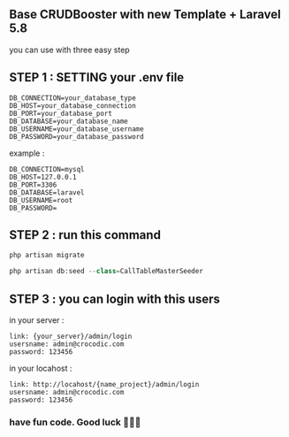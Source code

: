 ## Base CRUDBooster with new Template + Laravel 5.8
you can use with three easy step

## STEP 1 : SETTING your .env file
```
DB_CONNECTION=your_database_type
DB_HOST=your_database_connection
DB_PORT=your_database_port
DB_DATABASE=your_database_name
DB_USERNAME=your_database_username
DB_PASSWORD=your_database_password
```

example :

```
DB_CONNECTION=mysql
DB_HOST=127.0.0.1
DB_PORT=3306
DB_DATABASE=laravel
DB_USERNAME=root
DB_PASSWORD=
```

## STEP 2 : run this command 
```php
php artisan migrate
```

```php
php artisan db:seed --class=CallTableMasterSeeder
```

## STEP 3 : you can login with this users
in your server : 
```
link: {your_server}/admin/login
usersname: admin@crocodic.com
password: 123456
```

in your locahost : 
```
link: http://locahost/{name_project}/admin/login
usersname: admin@crocodic.com
password: 123456
```

### have fun code. Good luck 👌🏻😁